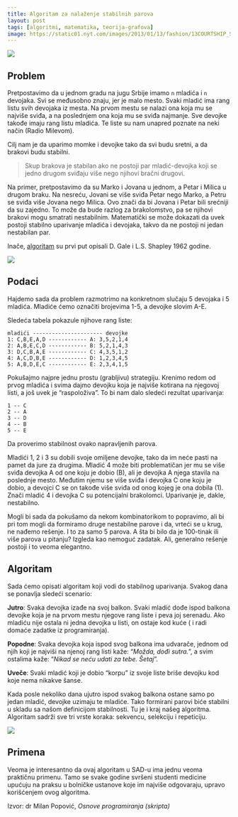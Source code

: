 ```yaml
---
title: Algoritam za nalaženje stabilnih parova
layout: post
tags: [algoritmi, matematika, teorija-grafova]
image: https://static01.nyt.com/images/2013/01/13/fashion/13COURTSHIP_SUBCOURTSHIP/13COURTSHIP_SUBCOURTSHIP-jumbo-v2.jpg
---
```


![]({{page.image}})

## Problem

Pretpostavimo da u jednom gradu na jugu Srbije imamo `n` mladića i `n` devojaka. Svi se međusobno znaju, jer je malo mesto. Svaki mladić ima rang listu svih devojaka iz mesta. Na prvom mestu se nalazi ona koja mu se najviše sviđa, a na poslednjem ona koja mu se sviđa najmanje. Sve devojke takođe imaju rang listu mladića. Te liste su nam unapred poznate na neki način (Radio Milevom).

Cilj nam je da uparimo momke i devojke tako da svi budu sretni, a da brakovi budu stabilni.

> Skup brakova je stabilan ako ne postoji par mladić-devojka koji se jedno drugom sviđaju više nego njihovi bračni drugovi.

Na primer, pretpostavimo da su Marko i Jovana u jednom, a Petar i Milica u drugom braku. Na nesreću, Jovani se više sviđa Petar nego Marko, a Petru se sviđa više Jovana nego Milica. Ovo znači da bi Jovana i Petar bili srećniji da su zajedno. To može da bude razlog za brakolomstvo, pa se njihovi brakovi mogu smatrati nestabilnim. Matematički se može dokazati da uvek postoji stabilno uparivanje mladića i devojaka, takvo da ne postoji ni jedan nestabilan par.

Inače, [algoritam](https://en.wikipedia.org/wiki/Stable_marriage_problem) su prvi put opisali D. Gale i L.S. Shapley 1962 godine.

![](https://cdn-images-1.medium.com/max/1200/1*KyXDDH007fDh2pZ0GA81Tw.jpeg)

## Podaci

Hajdemo sada da problem razmotrimo na konkretnom slučaju 5 devojaka i 5 mladića. Mladiće ćemo označiti brojevima 1-5, a devojke slovim A-E.

Sledeća tabela pokazule njihove rang liste:

```
mladići ---------------------- devojke
1: C,B,E,A,D ------------ A: 3,5,2,1,4
2: A,B,E,C,D ------------ B: 5,2,1,4,3
3: D,C,B,A,E ------------ C: 4,3,5,1,2
4: A,C,D,B,E ------------ D: 1,2,3,4,5
5: A,B,D,E,C ------------ E: 2,3,4,1,5
```

Pokušajmo najpre jednu prostu (grabljivu) strategiju. Krenimo redom od prvog mladića i svima dajmo devojku koja je najviše kotirana na njegovoj listi, a još uvek je “raspoloživa”. To bi nam dalo sledeći rezultat uparivanja:

```
1 -- C
2 -- A
3 -- D
4 -- B
5 -- E
```

Da proverimo stabilnost ovako napravljenih parova.

Mladići 1, 2 i 3 su dobili svoje omiljene devojke, tako da im neće pasti na pamet da jure za drugima. Mladić 4 može biti problematičan jer mu se više sviđa devojka A od one koju je dobio (B), ali je devojka A njega stavila na poslednje mesto. Međutim njemu se više sviđa i devojka C one koju je dobio, a devojci C se on takođe više sviđa od onog kojeg je ona dobila (1). Znači mladić 4 i devojka C su potencijalni brakolomci. Uparivanje je, dakle, nestabilno.

Mogli bi sada da pokušamo da nekom kombinatorikom to popravimo, ali bi pri tom mogli da formiramo druge nestabilne parove i da, vrteći se u krug, ne nađemo rešenje. I to za samo 5 parova. A šta bi bilo da je 100-tinak ili više parova u pitanju? Izgleda kao nemoguć zadatak. Ali, generalno rešenje postoji i to veoma elegantno.

## Algoritam

Sada ćemo opisati algoritam koji vodi do stabilnog uparivanja. Svakog dana se ponavlja sledeći scenario:

**Jutro**: Svaka devojka izađe na svoj balkon. Svaki mladić dođe ispod balkona devojke koja je na prvom mestu njegove rang liste i peva joj serenadu. Ako mladiću nije ostala ni jedna devojka u listi, on ostaje kod kuće ( i radi domaće zadatke iz programiranja).

**Popodne**: Svaka devojka koja ispod svog balkona ima udvarače, jednom od njih koji je najviši na njenoj rang listi kaže: “*Možda, dođi sutra.*”, a svim ostalima kaže: “*Nikad se neću udati za tebe. Šetaj*”.

**Uveče**: Svaki mladić koji je dobio “korpu” iz svoje liste briše devojku kod koje nema nikakve šanse.

Kada posle nekoliko dana ujutro ispod svakog balkona ostane samo po jedan mladić, devojke uzimaju te mladiće. Tako formirani parovi biće stabilni u skladu sa našom definicijom stabilnosti. Tu je i kraj našeg algoritma. Algoritam sadrži sve tri vrste koraka: sekvencu, selekciju i repeticiju.

![](//www.science4all.org/wp-content/uploads/2012/06/stable_marriage.png)

## Primena

Veoma je interesantno da ovaj algoritam u SAD-u ima jednu veoma praktičnu primenu. Tamo se svake godine svršeni studenti medicine upućuju na praksu u bolničke ustanove koje im najviše odgovaraju, upravo korišćenjem ovog algoritma.


Izvor: dr Milan Popović, *Osnove programiranja (skripta)*

